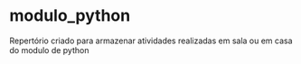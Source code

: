 # modulo_python

Repertório criado para armazenar atividades realizadas em sala ou em casa do modulo de python
